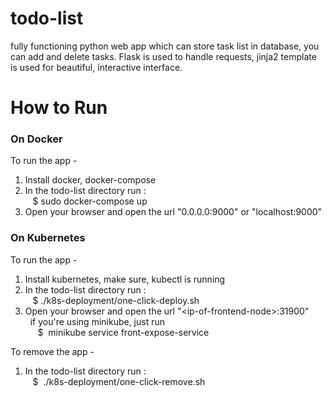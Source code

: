 # todo-list
fully functioning python web app which can store task list in database, you can add and delete tasks. Flask is used to handle requests, jinja2 template is used for beautiful, interactive interface.


# How to Run

### On Docker
To run the app -
  1. Install docker, docker-compose
  2. In the todo-list directory run : \
       &nbsp;&nbsp;  $ sudo docker-compose up
  3. Open your browser and open the url "0.0.0.0:9000"  or "localhost:9000"
  
### On Kubernetes
To run the app -
  1. Install kubernetes, make sure, kubectl is running
  2. In the todo-list directory run : \
       &nbsp;&nbsp;  $ ./k8s-deployment/one-click-deploy.sh
  3. Open your browser and open the url "\<ip-of-frontend-node\>:31900" \
  &nbsp; if you're using minikube, just run  \
  &nbsp;&nbsp;&nbsp;&nbsp;&nbsp;$ &nbsp;minikube service front-expose-service

To remove the app -
  1. In the todo-list directory run : \
       &nbsp;&nbsp;  $ &nbsp;./k8s-deployment/one-click-remove.sh

